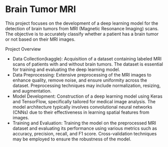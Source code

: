 # **Brain Tumor MRI**
This project focuses on the development of a deep learning model for the detection of brain tumors from MRI (Magnetic Resonance Imaging) scans. The objective is to accurately classify whether a patient has a brain tumor or not based on their MRI images.

Project Overview
- Data Collection(kaggle): Acquisition of a dataset containing labeled MRI scans of patients with and without brain tumors. The dataset is essential for training and evaluating the deep learning model.
- Data Preprocessing: Extensive preprocessing of the MRI images to enhance quality, remove noise, and ensure uniformity across the dataset. Preprocessing techniques may include normalization, resizing, and augmentation.
- Model Development: Construction of a deep learning model using Keras and TensorFlow, specifically tailored for medical image analysis. The model architecture typically involves convolutional neural networks (CNNs) due to their effectiveness in learning spatial features from images.
- Training and Evaluation: Training the model on the preprocessed MRI dataset and evaluating its performance using various metrics such as accuracy, precision, recall, and F1 score. Cross-validation techniques may be employed to ensure the robustness of the model.
